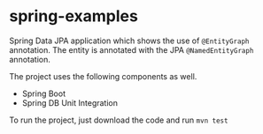 # spring-examples

Spring Data JPA application which shows the use of `@EntityGraph` annotation. The entity is annotated with the JPA  `@NamedEntityGraph` annotation.

The project uses the following components as well.

* Spring Boot
* Spring DB Unit Integration


To run the project, just download the code and run `mvn test`
